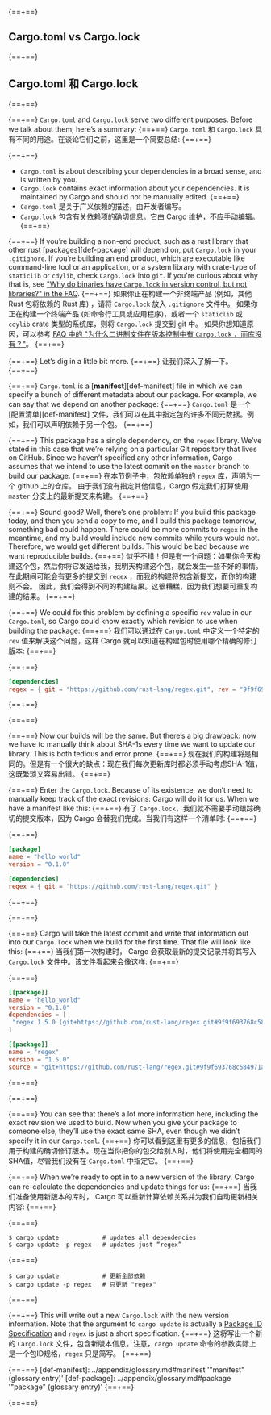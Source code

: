 {==+==}
## Cargo.toml vs Cargo.lock
{==+==}
## Cargo.toml 和 Cargo.lock
{==+==}

{==+==}
`Cargo.toml` and `Cargo.lock` serve two different purposes. Before we talk
about them, here’s a summary:
{==+==}
`Cargo.toml` 和 `Cargo.lock` 具有不同的用途。在谈论它们之前，这里是一个简要总结:
{==+==}

{==+==}
* `Cargo.toml` is about describing your dependencies in a broad sense, and is
  written by you.
* `Cargo.lock` contains exact information about your dependencies. It is
  maintained by Cargo and should not be manually edited.
{==+==}
* `Cargo.toml` 是关于广义依赖的描述，由开发者编写。
* `Cargo.lock` 包含有关依赖项的确切信息。它由 Cargo 维护，不应手动编辑。
{==+==}


{==+==}
If you’re building a non-end product, such as a rust library that other rust
[packages][def-package] will depend on, put `Cargo.lock` in your
`.gitignore`. If you’re building an end product, which are executable like
command-line tool or an application, or a system library with crate-type of
`staticlib` or `cdylib`, check `Cargo.lock` into `git`. If you're curious
about why that is, see
["Why do binaries have `Cargo.lock` in version control, but not libraries?" in the
FAQ](../faq.md#why-do-binaries-have-cargolock-in-version-control-but-not-libraries).
{==+==}
如果你正在构建一个非终端产品 (例如，其他 Rust 包将依赖的 Rust 库) ，请将 `Cargo.lock` 放入 `.gitignore` 文件中。
如果你正在构建一个终端产品 (如命令行工具或应用程序)，或者一个 `staticlib` 或 `cdylib` crate 类型的系统库，则将 `Cargo.lock` 提交到 git 中。
如果你想知道原因，可以参考 [FAQ 中的 "为什么二进制文件在版本控制中有 `Cargo.lock` ，而库没有？"](../faq.md#why-do-binaries-have-cargolock-in-version-control-but-not-libraries)。
{==+==}


{==+==}
Let’s dig in a little bit more.
{==+==}
让我们深入了解一下。
{==+==}


{==+==}
`Cargo.toml` is a [**manifest**][def-manifest] file in which we can specify a
bunch of different metadata about our package. For example, we can say that we
depend on another package:
{==+==}
`Cargo.toml` 是一个 [配置清单][def-manifest] 文件，我们可以在其中指定包的许多不同元数据。例如，我们可以声明依赖于另一个包。
{==+==}


{==+==}
This package has a single dependency, on the `regex` library. We’ve stated in
this case that we’re relying on a particular Git repository that lives on
GitHub. Since we haven’t specified any other information, Cargo assumes that
we intend to use the latest commit on the `master` branch to build our package.
{==+==}
在本节例子中，包依赖单独的 `regex` 库，声明为一个 github 上的仓库。
由于我们没有指定其他信息，Cargo 假定我们打算使用 `master` 分支上的最新提交来构建。
{==+==}


{==+==}
Sound good? Well, there’s one problem: If you build this package today, and
then you send a copy to me, and I build this package tomorrow, something bad
could happen. There could be more commits to `regex` in the meantime, and my
build would include new commits while yours would not. Therefore, we would
get different builds. This would be bad because we want reproducible builds.
{==+==}
似乎不错！但是有一个问题：如果你今天构建这个包，然后你将它发送给我，我明天构建这个包，就会发生一些不好的事情。
在此期间可能会有更多的提交到 `regex` ，而我的构建将包含新提交，而你的构建则不会。
因此，我们会得到不同的构建结果。这很糟糕，因为我们想要可重复构建的结果。
{==+==}


{==+==}
We could fix this problem by defining a specific `rev` value in our `Cargo.toml`,
so Cargo could know exactly which revision to use when building the package:
{==+==}
我们可以通过在 `Cargo.toml` 中定义一个特定的 `rev` 值来解决这个问题，这样 Cargo 就可以知道在构建包时使用哪个精确的修订版本:
{==+==}


{==+==}
```toml
[dependencies]
regex = { git = "https://github.com/rust-lang/regex.git", rev = "9f9f693" }
```
{==+==}

{==+==}


{==+==}
Now our builds will be the same. But there’s a big drawback: now we have to
manually think about SHA-1s every time we want to update our library. This is
both tedious and error prone.
{==+==}
现在我们的构建将是相同的。但是有一个很大的缺点：现在我们每次更新库时都必须手动考虑SHA-1值，这既繁琐又容易出错。
{==+==}


{==+==}
Enter the `Cargo.lock`. Because of its existence, we don’t need to manually
keep track of the exact revisions: Cargo will do it for us. When we have a
manifest like this:
{==+==}
有了 `Cargo.lock`，我们就不需要手动跟踪确切的提交版本，因为 Cargo 会替我们完成。当我们有这样一个清单时:
{==+==}


{==+==}
```toml
[package]
name = "hello_world"
version = "0.1.0"

[dependencies]
regex = { git = "https://github.com/rust-lang/regex.git" }
```
{==+==}

{==+==}


{==+==}
Cargo will take the latest commit and write that information out into our
`Cargo.lock` when we build for the first time. That file will look like this:
{==+==}
当我们第一次构建时， Cargo 会获取最新的提交记录并将其写入 `Cargo.lock` 文件中。该文件看起来会像这样:
{==+==}


{==+==}
```toml
[[package]]
name = "hello_world"
version = "0.1.0"
dependencies = [
 "regex 1.5.0 (git+https://github.com/rust-lang/regex.git#9f9f693768c584971a4d53bc3c586c33ed3a6831)",
]

[[package]]
name = "regex"
version = "1.5.0"
source = "git+https://github.com/rust-lang/regex.git#9f9f693768c584971a4d53bc3c586c33ed3a6831"
```
{==+==}

{==+==}


{==+==}
You can see that there’s a lot more information here, including the exact
revision we used to build. Now when you give your package to someone else,
they’ll use the exact same SHA, even though we didn’t specify it in our
`Cargo.toml`.
{==+==}
你可以看到这里有更多的信息，包括我们用于构建的确切修订版本。现在当你把你的包交给别人时，他们将使用完全相同的SHA值，尽管我们没有在 `Cargo.toml` 中指定它。
{==+==}


{==+==}
When we’re ready to opt in to a new version of the library, Cargo can
re-calculate the dependencies and update things for us:
{==+==}
当我们准备使用新版本的库时， Cargo 可以重新计算依赖关系并为我们自动更新相关内容:
{==+==}


{==+==}
```console
$ cargo update            # updates all dependencies
$ cargo update -p regex   # updates just “regex”
```
{==+==}
```console
$ cargo update            # 更新全部依赖
$ cargo update -p regex   # 只更新 "regex"
```
{==+==}


{==+==}
This will write out a new `Cargo.lock` with the new version information. Note
that the argument to `cargo update` is actually a
[Package ID Specification](../reference/pkgid-spec.md) and `regex` is just a
short specification.
{==+==}
这将写出一个新的 `Cargo.lock` 文件，包含新版本信息。注意，`cargo update` 命令的参数实际上是一个包ID规格，`regex` 只是简写。
{==+==}


{==+==}
[def-manifest]:  ../appendix/glossary.md#manifest  '"manifest" (glossary entry)'
[def-package]:   ../appendix/glossary.md#package   '"package" (glossary entry)'
{==+==}

{==+==}
